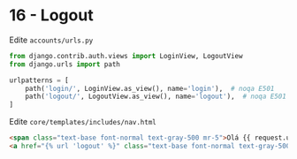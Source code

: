 # 16 - Logout

Edite `accounts/urls.py`

```python
from django.contrib.auth.views import LoginView, LogoutView
from django.urls import path

urlpatterns = [
    path('login/', LoginView.as_view(), name='login'),  # noqa E501
    path('logout/', LogoutView.as_view(), name='logout'),  # noqa E501
]
```

Edite `core/templates/includes/nav.html`

```html
<span class="text-base font-normal text-gray-500 mr-5">Olá {{ request.user.first_name }}</span>
<a href="{% url 'logout' %}" class="text-base font-normal text-gray-500 ml-5">Sair</a>
```
